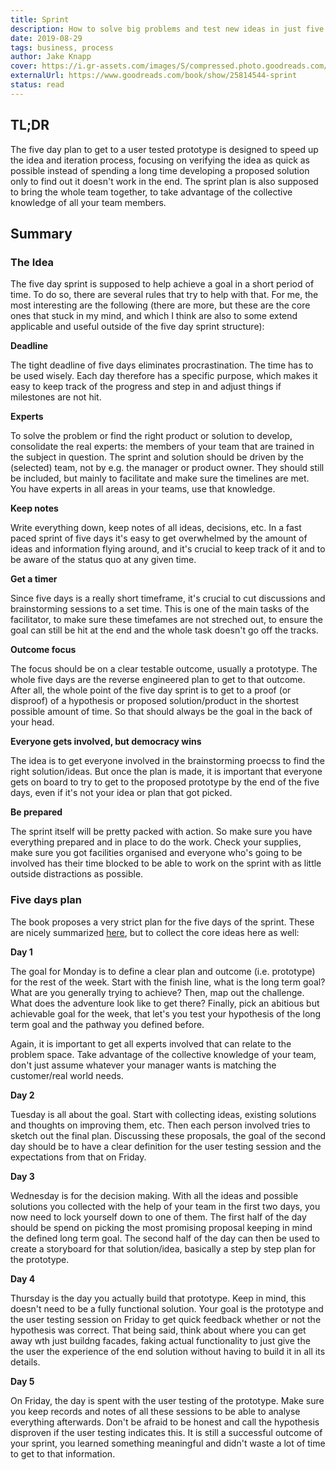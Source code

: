 ```yaml
---
title: Sprint
description: How to solve big problems and test new ideas in just five days
date: 2019-08-29
tags: business, process
author: Jake Knapp
cover: https://i.gr-assets.com/images/S/compressed.photo.goodreads.com/books/1457284924l/25814544._SY475_.jpg
externalUrl: https://www.goodreads.com/book/show/25814544-sprint
status: read
---
```


## TL;DR

The five day plan to get to a user tested prototype is designed to speed up the idea and iteration process, focusing on verifying the idea as quick as possible instead of spending a long time developing a proposed solution only to find out it doesn't work in the end. The sprint plan is also supposed to bring the whole team together, to take advantage of the collective knowledge of all your team members.

## Summary

### The Idea

The five day sprint is supposed to help achieve a goal in a short period of time. To do so, there are several rules that try to help with that. For me, the most interesting are the following (there are more, but these are the core ones that stuck in my mind, and which I think are also to some extend applicable and useful outside of the five day sprint structure):

**Deadline**

The tight deadline of five days eliminates procrastination. The time has to be used wisely. Each day therefore has a specific purpose, which makes it easy to keep track of the progress and step in and adjust things if milestones are not hit.

**Experts**

To solve the problem or find the right product or solution to develop, consolidate the real experts: the members of your team that are trained in the subject in question. The sprint and solution should be driven by the (selected) team, not by e.g. the manager or product owner. They should still be included, but mainly to facilitate and make sure the timelines are met. You have experts in all areas in your teams, use that knowledge.

**Keep notes**

Write everything down, keep notes of all ideas, decisions, etc. In a fast paced sprint of five days it's easy to get overwhelmed by the amount of ideas and information flying around, and it's crucial to keep track of it and to be aware of the status quo at any given time.

**Get a timer**

Since five days is a really short timeframe, it's crucial to cut discussions and brainstorming sessions to a set time. This is one of the main tasks of the facilitator, to make sure these timefames are not streched out, to ensure the goal can still be hit at the end and the whole task doesn't go off the tracks.

**Outcome focus**

The focus should be on a clear testable outcome, usually a prototype. The whole five days are the reverse engineered plan to get to that outcome. After all, the whole point of the five day sprint is to get to a proof (or disproof) of a hypothesis or proposed solution/product in the shortest possible amount of time. So that should always be the goal in the back of your head.

**Everyone gets involved, but democracy wins**

The idea is to get everyone involved in the brainstorming proecss to find the right solution/ideas. But once the plan is made, it is important that everyone gets on board to try to get to the proposed prototype by the end of the five days, even if it's not your idea or plan that got picked.

**Be prepared**

The sprint itself will be pretty packed with action. So make sure you have everything prepared and in place to do the work. Check your supplies, make sure you got facilities organised and everyone who's going to be involved has their time blocked to be able to work on the sprint with as little outside distractions as possible.

### Five days plan

The book proposes a very strict plan for the five days of the sprint. These are nicely summarized [here](https://www.gv.com/sprint/), but to collect the core ideas here as well:

**Day 1**

The goal for Monday is to define a clear plan and outcome (i.e. prototype) for the rest of the week. Start with the finish line, what is the long term goal? What are you generally trying to achieve? Then, map out the challenge. What does the adventure look like to get there? Finally, pick an abitious but achievable goal for the week, that let's you test your hypothesis of the long term goal and the pathway you defined before.

Again, it is important to get all experts involved that can relate to the problem space. Take advantage of the collective knowledge of your team, don't just assume whatever your manager wants is matching the customer/real world needs.

**Day 2**

Tuesday is all about the goal. Start with collecting ideas, existing solutions and thoughts on improving them, etc. Then each person involved tries to sketch out the final plan. Discussing these proposals, the goal of the second day should be to have a clear definition for the user testing session and the expectations from that on Friday.

**Day 3**

Wednesday is for the decision making. With all the ideas and possible solutions you collected with the help of your team in the first two days, you now need to lock yourself down to one of them. The first half of the day should be spend on picking the most promising proposal keeping in mind the defined long term goal. The second half of the day can then be used to create a storyboard for that solution/idea, basically a step by step plan for the prototype.

**Day 4**

Thursday is the day you actually build that prototype. Keep in mind, this doesn't need to be a fully functional solution. Your goal is the prototype and the user testing session on Friday to get quick feedback whether or not the hypothesis was correct. That being said, think about where you can get away wth just buildng facades, faking actual functionality to just give the the user the experience of the end solution without having to build it in all its details.

**Day 5**

On Friday, the day is spent with the user testing of the prototype. Make sure you keep records and notes of all these sessions to be able to analyse everything afterwards. Don't be afraid to be honest and call the hypothesis disproven if the user testing indicates this. It is still a successful outcome of your sprint, you learned something meaningful and didn't waste a lot of time to get to that information.

